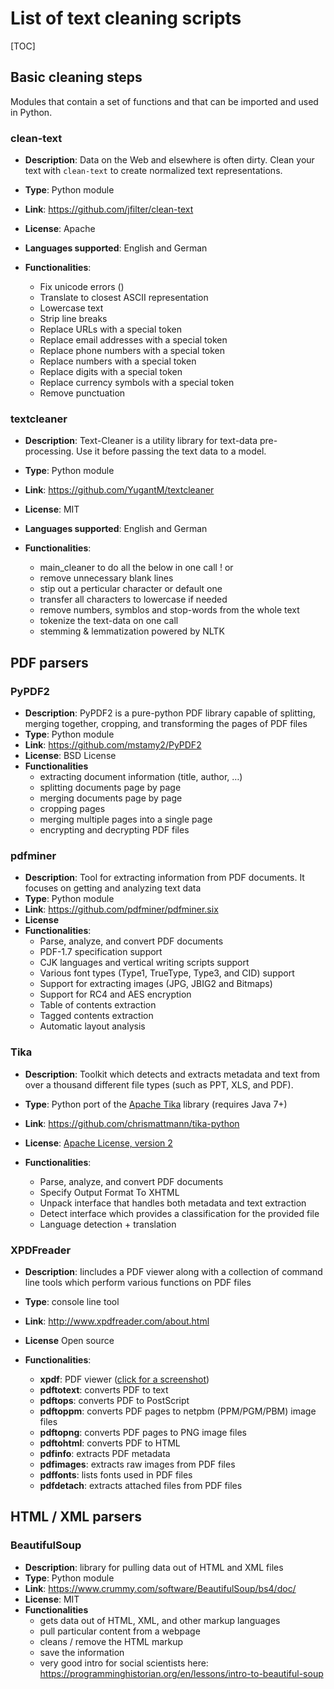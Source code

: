 # List of text cleaning scripts



[TOC]

## Basic cleaning steps

Modules that contain a set of functions and that can be imported and used in Python.



### clean-text

* **Description**: Data on the Web and elsewhere is often dirty. Clean your text with `clean-text` to create normalized text representations. 
* **Type**: Python module

* **Link**: https://github.com/jfilter/clean-text
* **License**: Apache
* **Languages supported**: English and German
* **Functionalities**:
  * Fix unicode errors ()
  * Translate to closest ASCII representation
  * Lowercase text
  * Strip line breaks
  * Replace URLs with a special token
  * Replace email addresses with a special token
  * Replace phone numbers with a special token
  * Replace numbers with a special token
  * Replace digits with a special token
  * Replace currency symbols with a special token
  * Remove punctuation



### textcleaner

* **Description**: Text-Cleaner is a utility library for text-data pre-processing. Use it before passing the text data to a model.
* **Type**: Python module

* **Link**: https://github.com/YugantM/textcleaner
* **License**: MIT
* **Languages supported**: English and German
* **Functionalities**:
  * main_cleaner to do all the below in one call ! or
  * remove unnecessary blank lines
  * stip out a perticular character or default one
  * transfer all characters to lowercase if needed
  * remove numbers, symblos and stop-words from the whole text
  * tokenize the text-data on one call
  * stemming & lemmatization powered by NLTK



## PDF parsers



### PyPDF2

* **Description**: PyPDF2 is a pure-python PDF library capable of splitting, merging together, cropping, and transforming the pages of PDF files
* **Type**: Python module
* **Link**: https://github.com/mstamy2/PyPDF2
* **License**: BSD License
* **Functionalities**
  * extracting document information (title, author, …)
  * splitting documents page by page
  * merging documents page by page
  * cropping pages
  * merging multiple pages into a single page
  * encrypting and decrypting PDF files



### pdfminer

* **Description**: Tool for extracting information from PDF documents. It focuses on getting and analyzing text data
* **Type**: Python module
* **Link**: https://github.com/pdfminer/pdfminer.six
* **License**
* **Functionalities**:
  * Parse, analyze, and convert PDF documents
  * PDF-1.7 specification support
  * CJK languages and vertical writing scripts support
  * Various font types (Type1, TrueType, Type3, and CID) support
  * Support for extracting images (JPG, JBIG2 and Bitmaps)
  * Support for RC4 and AES encryption
  * Table of contents extraction
  * Tagged contents extraction
  * Automatic layout analysis



### Tika 

* **Description**: Toolkit which detects and extracts metadata and text from over a thousand different file types (such as PPT, XLS, and PDF).
* **Type**: Python port of the [Apache Tika](http://tika.apache.org/) library (requires Java 7+)
* **Link**: https://github.com/chrismattmann/tika-python
* **License**: [Apache License, version 2](http://www.apache.org/licenses/LICENSE-2.0)

* **Functionalities**: 
  * Parse, analyze, and convert PDF documents
  * Specify Output Format To XHTML
  * Unpack interface that handles both metadata and text extraction
  * Detect interface which provides a classification for the provided file
  * Language detection + translation



### XPDFreader

* **Description**:  Iincludes a PDF viewer along with a collection of command line tools which perform various functions on PDF files
* **Type**: console line tool
* **Link**: http://www.xpdfreader.com/about.html

* **License** Open source
* **Functionalities**:
  * **xpdf**: PDF viewer ([click for a screenshot](http://www.xpdfreader.com/img/screenshot.png))
  * **pdftotext**: converts PDF to text
  * **pdftops**: converts PDF to PostScript
  * **pdftoppm**: converts PDF pages to netpbm (PPM/PGM/PBM) image files
  * **pdftopng**: converts PDF pages to PNG image files
  * **pdftohtml**: converts PDF to HTML
  * **pdfinfo**: extracts PDF metadata
  * **pdfimages**: extracts raw images from PDF files
  * **pdffonts**: lists fonts used in PDF files
  * **pdfdetach**: extracts attached files from PDF files



## HTML / XML parsers



### BeautifulSoup

* **Description**: library for pulling data out of HTML and XML files
* **Type**: Python module
* **Link**: https://www.crummy.com/software/BeautifulSoup/bs4/doc/
* **License**: MIT
* **Functionalities**
  * gets data out of HTML, XML, and other markup languages
  * pull particular content from a webpage
  * cleans / remove the HTML markup
  * save the information
  * very good intro for social scientists here: https://programminghistorian.org/en/lessons/intro-to-beautiful-soup